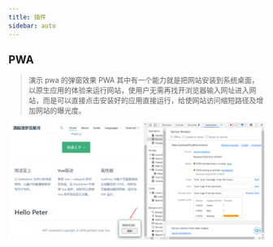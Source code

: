 ```yaml
---
title: 插件
sidebar: auto
---
```


## PWA
> 演示 pwa 的弹窗效果
> PWA 其中有一个能力就是把网站安装到系统桌面，以原生应用的体验来运行网站，使用户无需再找开浏览器输入网址进入网站，而是可以直接点击安装好的应用直接运行，给使网站访问缩短路径及增加网站的曝光度。

![pwa弹窗提示](./assets/pwa.png)